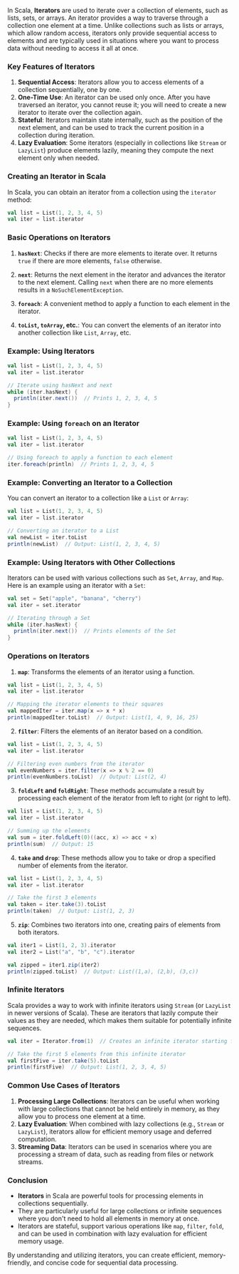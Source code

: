 In Scala, **Iterators** are used to iterate over a collection of elements, such as lists, sets, or arrays. An iterator provides a way to traverse through a collection one element at a time. Unlike collections such as lists or arrays, which allow random access, iterators only provide sequential access to elements and are typically used in situations where you want to process data without needing to access it all at once.

### Key Features of Iterators
1. **Sequential Access**: Iterators allow you to access elements of a collection sequentially, one by one.
2. **One-Time Use**: An iterator can be used only once. After you have traversed an iterator, you cannot reuse it; you will need to create a new iterator to iterate over the collection again.
3. **Stateful**: Iterators maintain state internally, such as the position of the next element, and can be used to track the current position in a collection during iteration.
4. **Lazy Evaluation**: Some iterators (especially in collections like `Stream` or `LazyList`) produce elements lazily, meaning they compute the next element only when needed.

### Creating an Iterator in Scala

In Scala, you can obtain an iterator from a collection using the `iterator` method:

```scala
val list = List(1, 2, 3, 4, 5)
val iter = list.iterator
```

### Basic Operations on Iterators

1. **`hasNext`**: Checks if there are more elements to iterate over. It returns `true` if there are more elements, `false` otherwise.
   
2. **`next`**: Returns the next element in the iterator and advances the iterator to the next element. Calling `next` when there are no more elements results in a `NoSuchElementException`.

3. **`foreach`**: A convenient method to apply a function to each element in the iterator.

4. **`toList`, `toArray`, etc.**: You can convert the elements of an iterator into another collection like `List`, `Array`, etc.

### Example: Using Iterators

```scala
val list = List(1, 2, 3, 4, 5)
val iter = list.iterator

// Iterate using hasNext and next
while (iter.hasNext) {
  println(iter.next())  // Prints 1, 2, 3, 4, 5
}
```

### Example: Using `foreach` on an Iterator

```scala
val list = List(1, 2, 3, 4, 5)
val iter = list.iterator

// Using foreach to apply a function to each element
iter.foreach(println)  // Prints 1, 2, 3, 4, 5
```

### Example: Converting an Iterator to a Collection

You can convert an iterator to a collection like a `List` or `Array`:

```scala
val list = List(1, 2, 3, 4, 5)
val iter = list.iterator

// Converting an iterator to a List
val newList = iter.toList
println(newList)  // Output: List(1, 2, 3, 4, 5)
```

### Example: Using Iterators with Other Collections

Iterators can be used with various collections such as `Set`, `Array`, and `Map`. Here is an example using an iterator with a `Set`:

```scala
val set = Set("apple", "banana", "cherry")
val iter = set.iterator

// Iterating through a Set
while (iter.hasNext) {
  println(iter.next())  // Prints elements of the Set
}
```

### Operations on Iterators

1. **`map`**: Transforms the elements of an iterator using a function.

```scala
val list = List(1, 2, 3, 4, 5)
val iter = list.iterator

// Mapping the iterator elements to their squares
val mappedIter = iter.map(x => x * x)
println(mappedIter.toList)  // Output: List(1, 4, 9, 16, 25)
```

2. **`filter`**: Filters the elements of an iterator based on a condition.

```scala
val list = List(1, 2, 3, 4, 5)
val iter = list.iterator

// Filtering even numbers from the iterator
val evenNumbers = iter.filter(x => x % 2 == 0)
println(evenNumbers.toList)  // Output: List(2, 4)
```

3. **`foldLeft` and `foldRight`**: These methods accumulate a result by processing each element of the iterator from left to right (or right to left).

```scala
val list = List(1, 2, 3, 4, 5)
val iter = list.iterator

// Summing up the elements
val sum = iter.foldLeft(0)((acc, x) => acc + x)
println(sum)  // Output: 15
```

4. **`take` and `drop`**: These methods allow you to take or drop a specified number of elements from the iterator.

```scala
val list = List(1, 2, 3, 4, 5)
val iter = list.iterator

// Take the first 3 elements
val taken = iter.take(3).toList
println(taken)  // Output: List(1, 2, 3)
```

5. **`zip`**: Combines two iterators into one, creating pairs of elements from both iterators.

```scala
val iter1 = List(1, 2, 3).iterator
val iter2 = List("a", "b", "c").iterator

val zipped = iter1.zip(iter2)
println(zipped.toList)  // Output: List((1,a), (2,b), (3,c))
```

### Infinite Iterators

Scala provides a way to work with infinite iterators using `Stream` (or `LazyList` in newer versions of Scala). These are iterators that lazily compute their values as they are needed, which makes them suitable for potentially infinite sequences.

```scala
val iter = Iterator.from(1)  // Creates an infinite iterator starting from 1

// Take the first 5 elements from this infinite iterator
val firstFive = iter.take(5).toList
println(firstFive)  // Output: List(1, 2, 3, 4, 5)
```

### Common Use Cases of Iterators

1. **Processing Large Collections**: Iterators can be useful when working with large collections that cannot be held entirely in memory, as they allow you to process one element at a time.
2. **Lazy Evaluation**: When combined with lazy collections (e.g., `Stream` or `LazyList`), iterators allow for efficient memory usage and deferred computation.
3. **Streaming Data**: Iterators can be used in scenarios where you are processing a stream of data, such as reading from files or network streams.

### Conclusion

- **Iterators** in Scala are powerful tools for processing elements in collections sequentially.
- They are particularly useful for large collections or infinite sequences where you don't need to hold all elements in memory at once.
- Iterators are stateful, support various operations like `map`, `filter`, `fold`, and can be used in combination with lazy evaluation for efficient memory usage.

By understanding and utilizing iterators, you can create efficient, memory-friendly, and concise code for sequential data processing.
